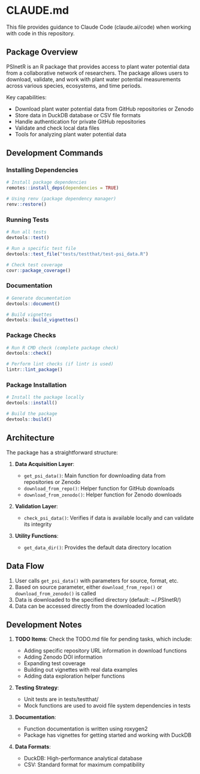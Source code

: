 # CLAUDE.md

This file provides guidance to Claude Code (claude.ai/code) when working with code in this repository.

## Package Overview

PSInetR is an R package that provides access to plant water potential data from a collaborative network of researchers. The package allows users to download, validate, and work with plant water potential measurements across various species, ecosystems, and time periods.

Key capabilities:
- Download plant water potential data from GitHub repositories or Zenodo
- Store data in DuckDB database or CSV file formats
- Handle authentication for private GitHub repositories
- Validate and check local data files
- Tools for analyzing plant water potential data

## Development Commands

### Installing Dependencies

```r
# Install package dependencies
remotes::install_deps(dependencies = TRUE)

# Using renv (package dependency manager)
renv::restore()
```

### Running Tests

```r
# Run all tests
devtools::test()

# Run a specific test file
devtools::test_file("tests/testthat/test-psi_data.R")

# Check test coverage
covr::package_coverage()
```

### Documentation

```r
# Generate documentation
devtools::document()

# Build vignettes
devtools::build_vignettes()
```

### Package Checks

```r
# Run R CMD check (complete package check)
devtools::check()

# Perform lint checks (if lintr is used)
lintr::lint_package()
```

### Package Installation

```r
# Install the package locally
devtools::install()

# Build the package
devtools::build()
```

## Architecture

The package has a straightforward structure:

1. **Data Acquisition Layer**:
   - `get_psi_data()`: Main function for downloading data from repositories or Zenodo
   - `download_from_repo()`: Helper function for GitHub downloads
   - `download_from_zenodo()`: Helper function for Zenodo downloads

2. **Validation Layer**:
   - `check_psi_data()`: Verifies if data is available locally and can validate its integrity

3. **Utility Functions**:
   - `get_data_dir()`: Provides the default data directory location

## Data Flow

1. User calls `get_psi_data()` with parameters for source, format, etc.
2. Based on source parameter, either `download_from_repo()` or `download_from_zenodo()` is called
3. Data is downloaded to the specified directory (default: ~/.PSInetR/)
4. Data can be accessed directly from the downloaded location

## Development Notes

1. **TODO Items**: Check the TODO.md file for pending tasks, which include:
   - Adding specific repository URL information in download functions
   - Adding Zenodo DOI information
   - Expanding test coverage
   - Building out vignettes with real data examples
   - Adding data exploration helper functions

2. **Testing Strategy**:
   - Unit tests are in tests/testthat/
   - Mock functions are used to avoid file system dependencies in tests

3. **Documentation**:
   - Function documentation is written using roxygen2
   - Package has vignettes for getting started and working with DuckDB

4. **Data Formats**:
   - DuckDB: High-performance analytical database
   - CSV: Standard format for maximum compatibility